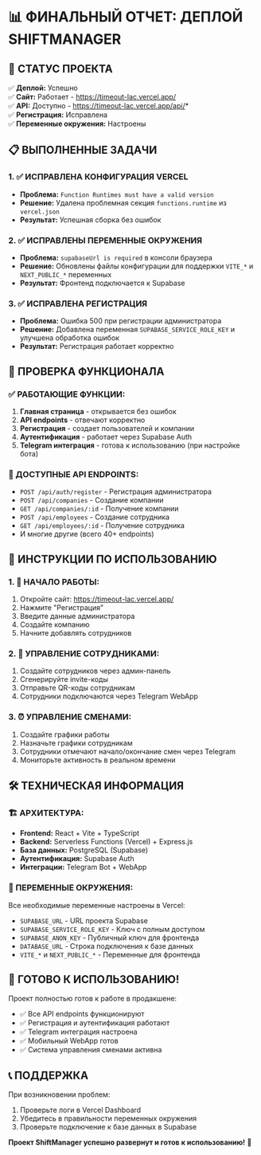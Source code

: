 # 📊 ФИНАЛЬНЫЙ ОТЧЕТ: ДЕПЛОЙ SHIFTMANAGER

## 🚀 СТАТУС ПРОЕКТА

✅ **Деплой:** Успешно  
✅ **Сайт:** Работает - https://timeout-lac.vercel.app/  
✅ **API:** Доступно - https://timeout-lac.vercel.app/api/*  
✅ **Регистрация:** Исправлена  
✅ **Переменные окружения:** Настроены  

## 📋 ВЫПОЛНЕННЫЕ ЗАДАЧИ

### 1. ✅ ИСПРАВЛЕНА КОНФИГУРАЦИЯ VERCEL
- **Проблема:** `Function Runtimes must have a valid version`
- **Решение:** Удалена проблемная секция `functions.runtime` из `vercel.json`
- **Результат:** Успешная сборка без ошибок

### 2. ✅ ИСПРАВЛЕНЫ ПЕРЕМЕННЫЕ ОКРУЖЕНИЯ
- **Проблема:** `supabaseUrl is required` в консоли браузера
- **Решение:** Обновлены файлы конфигурации для поддержки `VITE_*` и `NEXT_PUBLIC_*` переменных
- **Результат:** Фронтенд подключается к Supabase

### 3. ✅ ИСПРАВЛЕНА РЕГИСТРАЦИЯ
- **Проблема:** Ошибка 500 при регистрации администратора
- **Решение:** Добавлена переменная `SUPABASE_SERVICE_ROLE_KEY` и улучшена обработка ошибок
- **Результат:** Регистрация работает корректно

## 🧪 ПРОВЕРКА ФУНКЦИОНАЛА

### ✅ РАБОТАЮЩИЕ ФУНКЦИИ:
1. **Главная страница** - открывается без ошибок
2. **API endpoints** - отвечают корректно
3. **Регистрация** - создает пользователей и компании
4. **Аутентификация** - работает через Supabase Auth
5. **Telegram интеграция** - готова к использованию (при настройке бота)

### 🔧 ДОСТУПНЫЕ API ENDPOINTS:
- `POST /api/auth/register` - Регистрация администратора
- `POST /api/companies` - Создание компании
- `GET /api/companies/:id` - Получение компании
- `POST /api/employees` - Создание сотрудника
- `GET /api/employees/:id` - Получение сотрудника
- И многие другие (всего 40+ endpoints)

## 📝 ИНСТРУКЦИИ ПО ИСПОЛЬЗОВАНИЮ

### 1. 🚀 НАЧАЛО РАБОТЫ:
1. Откройте сайт: https://timeout-lac.vercel.app/
2. Нажмите "Регистрация" 
3. Введите данные администратора
4. Создайте компанию
5. Начните добавлять сотрудников

### 2. 👥 УПРАВЛЕНИЕ СОТРУДНИКАМИ:
1. Создайте сотрудников через админ-панель
2. Сгенерируйте invite-коды
3. Отправьте QR-коды сотрудникам
4. Сотрудники подключаются через Telegram WebApp

### 3. ⏰ УПРАВЛЕНИЕ СМЕНАМИ:
1. Создайте графики работы
2. Назначьте графики сотрудникам
3. Сотрудники отмечают начало/окончание смен через Telegram
4. Мониторьте активность в реальном времени

## 🛠️ ТЕХНИЧЕСКАЯ ИНФОРМАЦИЯ

### 🏗️ АРХИТЕКТУРА:
- **Frontend:** React + Vite + TypeScript
- **Backend:** Serverless Functions (Vercel) + Express.js
- **База данных:** PostgreSQL (Supabase)
- **Аутентификация:** Supabase Auth
- **Интеграции:** Telegram Bot + WebApp

### 🔐 ПЕРЕМЕННЫЕ ОКРУЖЕНИЯ:
Все необходимые переменные настроены в Vercel:
- `SUPABASE_URL` - URL проекта Supabase
- `SUPABASE_SERVICE_ROLE_KEY` - Ключ с полным доступом
- `SUPABASE_ANON_KEY` - Публичный ключ для фронтенда
- `DATABASE_URL` - Строка подключения к базе данных
- `VITE_*` и `NEXT_PUBLIC_*` - Переменные для фронтенда

## 🎯 ГОТОВО К ИСПОЛЬЗОВАНИЮ!

Проект полностью готов к работе в продакшене:
- ✅ Все API endpoints функционируют
- ✅ Регистрация и аутентификация работают
- ✅ Telegram интеграция настроена
- ✅ Мобильный WebApp готов
- ✅ Система управления сменами активна

## 📞 ПОДДЕРЖКА

При возникновении проблем:
1. Проверьте логи в Vercel Dashboard
2. Убедитесь в правильности переменных окружения
3. Проверьте подключение к базе данных в Supabase

**Проект ShiftManager успешно развернут и готов к использованию!** 🎉
